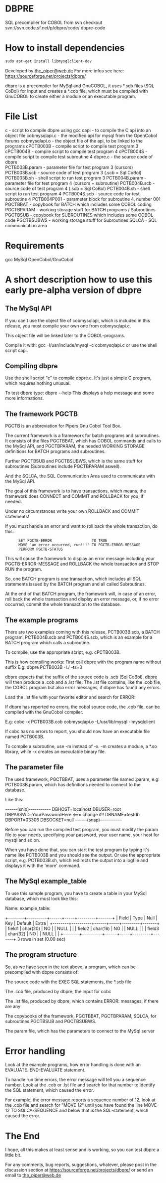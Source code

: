 # DBPRE
SQL precompiler for COBOL from svn checkout svn://svn.code.sf.net/p/dbpre/code/ dbpre-code

# How to install dependencies 
```txt
sudo apt-get install libmysqlclient-dev
```


Developed by the_piper@web.de
For more infos see here: https://sourceforge.net/projects/dbpre/

dbpre is a precompiler for MySql and GnuCOBOL, it uses *.scb files
(SQL CoBol) for input and creates a *.cob file, which must be
compiled with GnuCOBOL to create either a module or an executable program.


File List
=========
c                  - script to compile dbpre using gcc
capi               - to compile the C api into an object file
cobmysqlapi.c      - the modified api for mysql from the OpenCobol forums
cobmysqlapi.o      - the object file of the api, to be linked to the programs
cPCTB003B          - compile script to compile test program 3
cPCTB004B          - compile script to compile test program 4
cPCTB004S          - compile script to compile test subroutine 4
dbpre.c            - the source code of dbpre       
PCTB003B.param     - parameter file for test program 3 (cursors)
PCTB003B.scb       - source code of test program 3 (.scb = Sql CoBol)
PCTB003B.sh        - shell script to run test program 3
PCTB004B.param     - parameter file for test program 4 (cursors + subroutine)
PCTB004B.scb       - source code of test program 4 (.scb = Sql CoBol)
PCTB004B.sh        - shell script to run test program 4
PCTB004S.scb       - source code for test subroutine 4
PCTB004P001        - parameter block for subroutine 4, number 001
PGCTBBAT           - copybook for BATCH which includes some COBOL coding
PGCTBPARAM         - working storage stuff for BATCH programs / Subroutines
PGCTBSUB           - copybook for SUBROUTINES which includes some COBOL code
PGCTBSUBWS         - working storage stuff for Subroutines
SQLCA              - SQL communication area



Requirements
============
gcc
MySql
OpenCobol/GnuCobol


A short description how to use this early pre-alpha version of dbpre
====================================================================

The MySql API
-------------
If you can't use the object file of cobmysqlapi, which is included in this
release, you must compile your own one from cobmysqlapi.c.

This object file will be linked later to the COBOL-programs.

Compile it with: gcc -I/usr/include/mysql -c cobmysqlapi.c
or use the shell script capi.


Compiling dbpre
---------------
Use the shell script "c" to compile dbpre.c. It's just a simple C program,
which requires nothing unusual.

To test dbpre type: dbpre --help
This displays a help message and some more informations.


The framework PGCTB
-------------------
PGCTB is an abbreviation for Pipers Gnu Cobol Tool Box.

The current framework is a framework for batch programs and subroutines. 
It consists of the files PGCTBBAT, which has COBOL commands and calls to the
MySql API, and PGCTBPARAM, the needed WORKING STORAGE definitions for BATCH
programs and subroutines.

Further PGCTBSUB and PGCTBSUBWS, which is the same stuff for subroutines 
(Subroutines include PGCTBPARAM aswell).

And the SQLCA, the SQL Communication Area used to communicate with the
MySql API.

The goal of this framework is to have transactions, which means, the
framework does CONNECT and COMMIT and ROLLBACK for you, if needed.

Under no circumstances write your own ROLLBACK and COMMIT statements!

If you must handle an error and want to roll back the whole transaction,
do this:

          SET PGCTB-ERROR                  TO TRUE
          MOVE 'an error occurred, run!!!' TO PGCTB-ERROR-MESSAGE
          PERFORM PGCTB-STATUS

This will cause the framework to display an error message including your
PGCTB-ERROR-MESSAGE and ROLLBACK the whole transaction and STOP RUN the program.

So, one BATCH program is one transaction, which includes all SQL statements
issued by the BATCH program and all called Subroutines.

At the end of that BATCH program, the framework will, in case of an error, roll 
back the whole transaction and display an error message, or, if no error 
occurred, commit the whole transaction to the database.


The example programs
--------------------
There are two examples coming with this release, PCTB003B.scb, a BATCH program,
PCTB004B.scb and PCTB004S.scb, which is an example for a BATCH program which 
calls a subroutine.

To compile, use the appropriate script, e.g. cPCTB003B.

This is how compiling works:
First call dbpre with the program name without suffix
E.g: dbpre PCTB003B -I./ -ts=3

dbpre expects that the suffix of the source code is .scb (Sql CoBol).
dbpre will then produce a .cob and a .lst file.
The .lst file contains, like the .cob file, the COBOL program but also error 
messages, if dbpre has found any errors.

Load the .lst file with your favorite editor and search for ERROR:

If dbpre has reported no errors, the cobol source code, the .cob file, can
be compiled with the GnuCobol compiler.

E.g: cobc -x PCTB003B.cob cobmysqlapi.o -L/usr/lib/mysql -lmysqlclient

If cobc has no errors to report, you should now have an executable file
named PCTB003B.

To compile a subroutine, use -m instead of -x. -m creates a module, a *.so
library, while -x creates an executable binary file.

The parameter file
------------------
The used framework, PGCTBBAT, uses a parameter file named <programname>.param,
e.g: PCTB003B.param, which has definitions needed to connect to the database.

Like this:

------(snip)-----------
DBHOST=localhost
DBUSER=root
DBPASSWD=YourPasswordHere           <=== change it!!
DBNAME=testdb
DBPORT=03306
DBSOCKET=null
------(snap)-----------

Before you can run the compiled test program, you must modify the param file
to your needs, specifying your password, your user name, your host for
mysql and so on.

When you have done that, you can start the test program by typing it's name
like PCTB003B and you should see the output.
Or use the appropriate script, e.g. PCTB003B.sh, which redirects the output
into a logfile and displays it with the 'more' command.



The MySql example_table
------------------------
To use this sample program, you have to create a table in your MySql database,
which must look like this:

Name: example_table:

+--------+----------+------+-----+---------+-------+
| Field  | Type     | Null | Key | Default | Extra |
+--------+----------+------+-----+---------+-------+
| field1 | char(20) | NO   |     | NULL    |       |
| field2 | char(16) | NO   |     | NULL    |       |
| field3 | char(32) | NO   |     | NULL    |       |
+--------+----------+------+-----+---------+-------+
3 rows in set (0.00 sec)


The program structure
---------------------
So, as we have seen in the text above, a program, which can be precompiled
with dbpre consists of:

The source code with the EXEC SQL statements, the *.scb file

The .cob file, produced by dbpre, the input for cobc

The .lst file, produced by dbpre, which contains ERROR: messages, if there
are any

The copybooks of the framework, PGCTBBAT, PGCTBPARAM, SQLCA,
for subroutines PGCTBSUB and PGCTBSUBWS.


The param file, which has the parameters to connect to the MySql server


Error handling
==============
Look at the example programs, how error handling is done with an
EVALUATE..END-EVALUATE statement.

To handle run time errors, the error message will tell you a sequence number.
Look at the .cob or .lst file and search for that number to identify the SQL 
statement, which caused the error.

For example, the error message reports a sequence number of 12, look at the
.cob file and search for "MOVE 12" until you have found the line
MOVE 12 TO SQLCA-SEQUENCE
and below that is the SQL-statement, which caused the error.


The End
=======
I hope, all this makes at least sense and is working, so you can test dbpre
a little bit.

For any comments, bug reports, suggestions, whatever, please post in the
discussion section at https://sourceforge.net/projects/dbpre/
or send an email to the_piper@web.de
